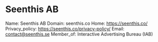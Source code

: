 
# Seenthis AB

Name: Seenthis AB
Domain: seenthis.co
Home: https://seenthis.co/
Privacy_policy: https://seenthis.co/privacy-policy/
Email: contact@seenthis.se
Member_of: Interactive Advertising Bureau (IAB)
